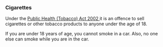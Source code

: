 ###  Cigarettes

Under the [ Public Health (Tobacco) Act 2002
](http://www.irishstatutebook.ie/2002/en/act/pub/0006/index.html) it is an
offence to sell cigarettes or other tobacco products to anyone under the age
of 18.

If you are under 18 years of age, you cannot smoke in a car. Also, no one else
can smoke while you are in the car.

